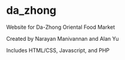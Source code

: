# da_zhong

Website for Da-Zhong Oriental Food Market

Created by Narayan Manivannan and Alan Yu

Includes HTML/CSS, Javascript, and PHP
